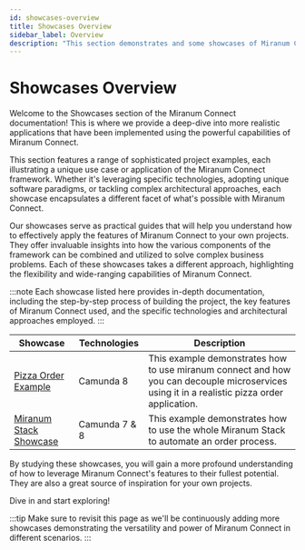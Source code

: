 ```yaml
---
id: showcases-overview
title: Showcases Overview
sidebar_label: Overview
description: "This section demonstrates and some showcases of Miranum Connect."
---
```


# Showcases Overview

Welcome to the Showcases section of the Miranum Connect documentation! This is where we provide a deep-dive into
more realistic applications that have been implemented using the powerful capabilities of Miranum Connect.

This section features a range of sophisticated project examples, each illustrating a unique use case or application of
the Miranum Connect framework. Whether it's leveraging specific technologies, adopting unique software paradigms, or
tackling complex architectural approaches, each showcase encapsulates a different facet of what's possible
with Miranum Connect.

Our showcases serve as practical guides that will help you understand how to effectively apply the features of
Miranum Connect to your own projects. They offer invaluable insights into how the various components of the framework
can be combined and utilized to solve complex business problems.
Each of these showcases takes a different approach, highlighting the flexibility and wide-ranging capabilities
of Miranum Connect.

:::note
Each showcase listed here provides in-depth documentation, including the step-by-step process of building the project, the key features of Miranum Connect used, and the specific technologies and architectural approaches employed.
:::

| Showcase                                                            | Technologies  | Description                                                                                                                                        |
|---------------------------------------------------------------------|---------------|----------------------------------------------------------------------------------------------------------------------------------------------------|
| [Pizza Order Example](./pizza-order-miranum.md)                     | Camunda 8     | This example demonstrates how to use miranum connect and how you can decouple microservices using it in a realistic pizza order application. <br/> |  
| [Miranum Stack Showcase](./miranum-stack/miranum-stack-showcase.md) | Camunda 7 & 8 | This example demonstrates how to use the whole Miranum Stack to automate an order process. <br/>                                                   |

By studying these showcases, you will gain a more profound understanding of how to leverage Miranum Connect's features
to their fullest potential. They are also a great source of inspiration for your own projects.

Dive in and start exploring!

:::tip
Make sure to revisit this page as we'll be continuously adding more showcases demonstrating the versatility and power
of Miranum Connect in different scenarios.
:::